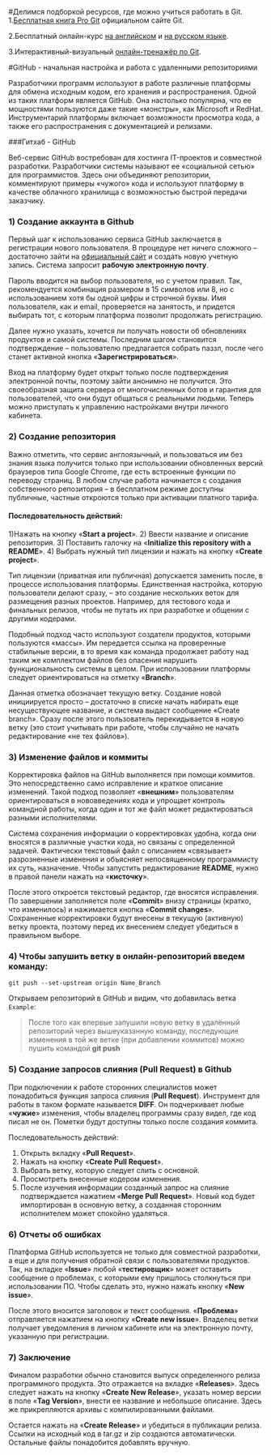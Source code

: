 #Делимся подборкой ресурсов, где можно учиться работать в Git.
1.[Бесплатная книга Pro Git](https://git-scm.com/book/en/v2) официальном сайте Git.

2.Бесплатный онлайн-курс [на английском](https://githowto.com/) и [на русском языке](https://githowto.com/ru).

3.Интерактивный-визуальный [онлайн-тренажёр по Git](https://learngitbranching.js.org/?locale=ru_RU).

#GitHub - начальная настройка и работа с удаленными репозиториями

Разработчики программ используют в работе различные платформы для обмена исходным кодом, его хранения и распространения. Одной из таких платформ является GitHub. Она настолько популярна, что ее мощностями пользуются даже такие «монстры», как Microsoft и RedHat. Инструментарий платформы включает возможности просмотра кода, а также его распространения с документацией и релизами.

###Гитхаб - GitHub

Веб-сервис GitHub востребован для хостинга IT-проектов и совместной разработки. Разработчики системы называют ее «социальной сетью» для программистов. Здесь они объединяют репозитории, комментируют примеры «чужого» кода и используют платформу в качестве облачного хранилища с возможностью быстрой передачи заказчику.

### 1) Создание аккаунта в Github
Первый шаг к использованию сервиса GitHub заключается в регистрации нового пользователя. В процедуре нет ничего сложного – достаточно зайти на [официальный сайт](https://github.com/) и создать новую учетную запись. Система запросит **рабочую электронную почту**.

Пароль вводится на выбор пользователя, но с учетом правил. Так, рекомендуется комбинация размером в 15 символов или 8, но с использованием хотя бы одной цифры и строчной буквы. Имя пользователя, как и email, проверяется на занятость, и придется выбирать тот, с которым платформа позволит продолжать регистрацию.

Далее нужно указать, хочется ли получать новости об обновлениях продуктов и самой системы. Последним шагом становится подтверждение – пользователю предлагается собрать паззл, после чего станет активной кнопка «**Зарегистрироваться**».

Вход на платформу будет открыт только после подтверждения электронной почты, поэтому зайти анонимно не получится. Это своеобразная защита сервера от многочисленных ботов и гарантия для пользователей, что они будут общаться с реальными людьми. Теперь можно приступать к управлению настройками внутри личного кабинета.

### 2) Создание репозитория
Важно отметить, что сервис англоязычный, и пользоваться им без знания языка получится только при использовании обновленных версий браузеров типа Google Chrome, где есть встроенные функции по переводу страниц. В любом случае работа начинается с создания собственного репозитория – в бесплатном режиме доступны публичные, частные откроются только при активации платного тарифа.

#### Последовательность действий:

1)Нажать на кнопку «**Start a project**».
2) Ввести название и описание репозитория.
3) Поставить галочку на «**Initialize this repository with a README**».
4) Выбрать нужный тип лицензии и нажать на кнопку «**Create project**».

Тип лицензии (приватная или публичная) допускается заменить после, в процессе использования платформы. Единственная настройка, которую пользователи делают сразу, – это создание нескольких веток для размещения разных проектов. Например, для тестового кода и финальных релизов, чтобы не путать их при разработке и общении с другими кодерами.

Подобный подход часто используют создатели продуктов, которыми пользуются «массы». Им передается ссылка на проверенные стабильные версии, в то время как команда продолжает работу над таким же комплектом файлов без опасения нарушить функциональность системы в целом. При использовании платформы следует ориентироваться на отметку «**Branch**».

Данная отметка обозначает текущую ветку. Создание новой инициируется просто – достаточно в списке начать набирать еще несуществующее название, и система выдаст сообщение «Create branch». Сразу после этого пользователь перекидывается в новую ветку (это стоит учитывать при работе, чтобы случайно не начать редактирование «не тех файлов»).

### 3) Изменение файлов и коммиты
Корректировка файлов на GitHub выполняется при помощи коммитов. Это непосредственно само исправление и краткое описание изменений. Такой подход позволяет «**внешним**» пользователям ориентироваться в нововведениях кода и упрощает контроль командной работы, когда один и тот же файл может редактироваться разными исполнителями.

Система сохранения информации о корректировках удобна, когда они вносятся в различные участки кода, но связаны с определенной задачей. Фактически текстовый файл с описанием «связывает» разрозненные изменения и объясняет непосвященному программисту их суть, назначение. Чтобы запустить редактирование **README**, нужно в правой панели нажать на «**кисточку**».

После этого откроется текстовый редактор, где вносятся исправления. По завершении заполняется поле «**Commit**» внизу страницы (кратко, что изменилось) и нажимается кнопка «**Commit changes**». Сохраненные корректировки будут внесены в текущую (активную) ветку проекта, поэтому перед их внесением следует убедиться в правильном выборе.

### 4) Чтобы запушить ветку в онлайн-репозиторий введем команду:


```git push --set-upstream origin Name_Branch```

Открываем репозиторий в GitHub и видим, что добавилась ветка ```Example```:
>После того как впервые запушили новую ветку в удалённый репозиторий через вышеуказанную команду, последующие изменения в той же ветке (при добавлении коммитов) можно пушить командой **git push**
### 5) Создание запросов слияния (Pull Request) в Github
При подключении к работе сторонних специалистов может понадобиться функция запроса слияния (**Pull Request**). Инструмент для работы в таком формате называется **DIFF**. Он подчеркивает любые «**чужие**» изменения, чтобы владелец программы сразу видел, где код писал не он. Пометки будут доступны только после создания коммита.

Последовательность действий:

1) Открыть вкладку «**Pull Request**».
2) Нажать на кнопку «**Create Pull Request**».
3) Выбрать ветку, которую следует слить с основной.
4) Просмотреть внесенные кодером изменения.
5) После изучения информации созданный запрос на слияние подтверждается нажатием «**Merge Pull Request**». Новый код будет импортирован в основную ветку, а созданная сторонним исполнителем может спокойно удаляться.

### 6) Отчеты об ошибках
Платформа GitHub используется не только для совместной разработки, а еще и для получения обратной связи с пользователями продуктов. Так, на вкладке «**Issue**» любой «**тестировщик**» может оставить сообщение о проблемах, с которыми ему пришлось столкнуться при использовании ПО. Чтобы сделать это, нужно нажать кнопку «**New issue**».

После этого вносится заголовок и текст сообщения. «**Проблема**» отправляется нажатием на кнопку «**Create new issue**». Владелец ветки получает уведомления в личном кабинете или на электронную почту, указанную при регистрации.

### 7) Заключение
Финалом разработки обычно становится выпуск определенного релиза программного продукта. Это отражается на вкладке «**Releases**». Здесь следует нажать на кнопку «**Create New Release**», указать номер версии в поле «**Tag Version**», внести ее название и небольшое описание. Здесь же прикрепляются архивы с компилированными файлами.

Остается нажать на «**Create Release**» и убедиться в публикации релиза. Ссылки на исходный код в tar.gz и zip создаются автоматически. Остальные файлы понадобится добавлять вручную.
